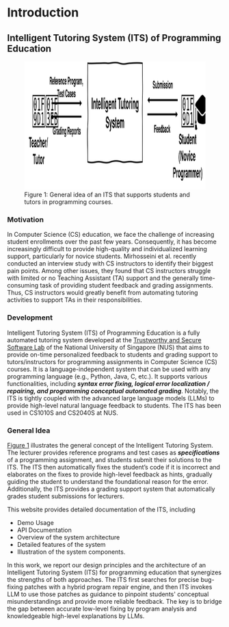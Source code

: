 # Introduction 

## Intelligent Tutoring System (ITS) of Programming Education
<figure id="fig:its-idea">
  <img src="icons/its.svg" width="600", height="300">
  <figcaption>Figure 1: General idea of an ITS that supports students and tutors in programming courses.</figcaption>
</figure>

### Motivation
In Computer Science (CS) education, we face the challenge of increasing student enrollments over the past few years. Consequently, it has become increasingly difficult to provide high-quality and individualized learning support, particularly for novice students. Mirhosseini et al. recently conducted an interview study with CS instructors to identify their biggest pain points. Among other issues, they found that CS instructors struggle with limited or no Teaching Assistant (TA) support and the generally time-consuming task of providing student feedback and grading assignments. Thus, CS instructors would greatly benefit from automating tutoring activities to support TAs in their responsibilities.
<!-- Despite prior research from automated program repair and synthesis demonstrating the potential of automated feedback and grading in programming courses, these systems are not yet widely adopted in CS education. The main reasons include their prototype nature, difficulty of use, and lack of evolution. Additionally, this line of work inevitably exposes too many details (i.e., direct fixes of errors) to students, which may hinder the learning process. Conversely, recent advancements in large language models have also revolutionized automated feedback systems in computer science education. These systems typically focus on prompting large language models (LLMs) for specific teaching scenarios, such as question-answering for lecture topics. However, they heavily rely on LLM output, which is known to be prone to hallucinations and is not always reliable. Such randomness in the generated feedback can lead to confusion and frustration among students. -->

### Development
Intelligent Tutoring System (ITS) of Programming Education is a fully automated tutoring system developed at the [Trustworthy and Secure Software Lab](https://nus-tss.github.io/) of the National University of Singapore (NUS) that aims to provide on-time personalized feedback to students and grading support to tutors/instructors for programming assignments in Computer Science (CS) courses. It is a language-independent system that can be used with any programming language (e.g., Python, Java, C, etc.). It supports various functionalities, including ***syntax error fixing, logical error localization / repairing, and programming conceptual automated grading***. Notably, the ITS is tightly coupled with the advanced large language models (LLMs) to provide high-level natural language feedback to students. The ITS has been used in CS1010S and CS2040S at NUS.


### General Idea
[Figure 1](#fig:its-idea) illustrates the general concept of the Intelligent Tutoring System. The lecturer provides reference programs and test cases as ***specifications*** of a programming assignment, and students submit their solutions to the ITS. The ITS then automatically fixes the student’s code if it is incorrect and elaborates on the fixes to provide high-level feedback as hints, gradually guiding the student to understand the foundational reason for the error. Additionally, the ITS provides a grading support system that automatically grades student submissions for lecturers.

This website provides detailed documentation of the ITS, including 
- Demo Usage
- API Documentation
- Overview of the system architecture
- Detailed features of the system
- Illustration of the system components.


In this work, we report our design principles and the architecture of an Intelligent Tutoring System (ITS) for programming education that synergizes the strengths of both approaches. The ITS first searches for precise bug-fixing patches with a hybrid program repair engine, and then ITS invokes LLM to use those patches as guidance to pinpoint students' conceptual misunderstandings and provide more reliable feedback. The key is to bridge the gap between accurate low-level fixing by program analysis and knowledgeable high-level explanations by LLMs. 



<!-- The high-level idea of the Intelligent Tutoring System is to introduce an automated technique to provide feedback and grading suggestions for programming assignments. As shown in the above figure, for a given programming assignment, the tutor would provide a reference solution and some test cases, while the student would submit a solution and receive feedback. The feedback should go beyond the simple execution of test cases and tell the student where and how to fix the submission. More sophisticated and gradual ways of feedback could also be introduced. -->